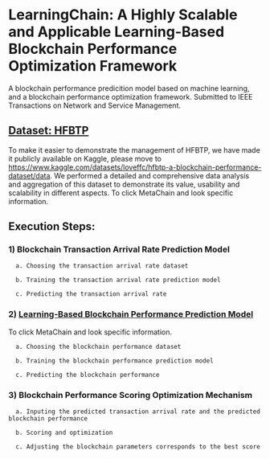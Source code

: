# LearningChain: A Highly Scalable and Applicable Learning-Based Blockchain Performance Optimization Framework
A blockchain performance predicition model based on machine learning, and a blockchain performance optimization framework. Submitted to IEEE Transactions on Network and Service Management.
## [Dataset: HFBTP](https://www.kaggle.com/datasets/loveffc/hfbtp-a-blockchain-performance-dataset/data)
To make it easier to demonstrate the management of HFBTP, we have made it publicly available on Kaggle, please move to https://www.kaggle.com/datasets/loveffc/hfbtp-a-blockchain-performance-dataset/data. We performed a detailed and comprehensive data analysis and aggregation of this dataset to demonstrate its value, usability and scalability in different aspects.
To click MetaChain and look specific information.
## Execution Steps:
### 1) Blockchain Transaction Arrival Rate Prediction Model

      a. Choosing the transaction arrival rate dataset
  
      b. Training the transaction arrival rate prediction model
  
      c. Predicting the transaction arrival rate
  
### 2) [Learning-Based Blockchain Performance Prediction Model](https://github.com/JiShuWang/LearningChain/tree/main/MetaChain)
To click MetaChain and look specific information.

      a. Choosing the blockchain performance dataset
 
      b. Training the blockchain performance prediction model

      c. Predicting the blockchain performance
  
### 3) Blockchain Performance Scoring Optimization Mechanism 

      a. Inputing the predicted transaction arrival rate and the predicted blockchain performance

      b. Scoring and optimization

      c. Adjusting the blockchain parameters corresponds to the best score
